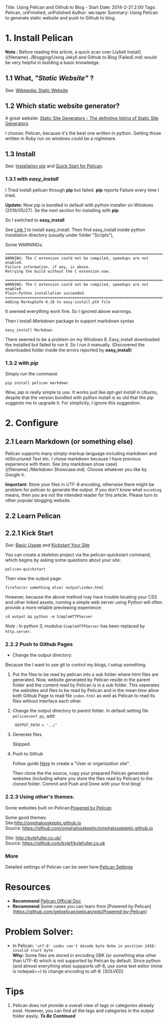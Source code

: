 Title: Using Pelican and Github to Blog - Start
Date: 2014-2-21 2:00
Tags: Pelican, unFinished, unPolished
Author: we.taper
Summary: Using Pelican to generate static website and push to Github to blog.

# 1. Install Pelican

**Note :** Before reading this article, a quick scan over 
[Jykell Install]({filename}../Blogging/Using Jekyll and Github to Blog (Failed).md) would be very helpful in building a basic knowledge.
<!-- Here's a internal link to Using Jekyll and Github to Blog (Failed).md -->

## 1.1 What, *"Static Website"* ?

See: [Wikipedia: Static Website][wiki_sw]


## 1.2 Which static website generator?

A great website: [Static Site Generators - The definitive listing of Static Site Generators][ssg_list]



I choose: Pelican, because it's the best one written in python. Getting those written
in Ruby run on windows could be a nightmare. 

## 1.3 Install
See: [Installation pip](http://pip.readthedocs.org/en/latest/installing.html) and [Quick Start for Pelican](http://docs.getpelican.com/en/3.6.3/quickstart.html).

### 1.3.1 with *easy_install*
I Tried install pelican through **pip** but failed. **pip** reports Failure every time I tried.


**Update:** Now pip is bundled in default with python installer on Windows (2016/05/27). Se the next section for installing with **pip**.

So I switched to **easy_install**

See [Link 1][l_1] to install easy_install. Then find easy_install inside python 
	installation directory (usually under folder "Scripts"), 


Some WARNINGs:

	==========================================================================
	WARNING: The C extension could not be compiled, speedups are not enabled.
	Failure information, if any, is above.
	Retrying the build without the C extension now.

	==========================================================================
	WARNING: The C extension could not be compiled, speedups are not enabled.
	Plain-Python installation succeeded.
	==========================================================================
	Adding MarkupSafe 0.18 to easy-install.pth file
	  
It seemed everything work fine. So I ignored above warnings.

Then I install *Markdown* package to support markdown syntax

	easy_install Markdown
	
There seemed to be a problem on my Windows 8. Easy_install downloaded the installed but failed to
run it. So I run it manually. (Discovered the downloaded folder inside the errors
reported by **easy_install**)

### 1.3.2 with *pip*

Simply run the command:

	pip install pelican markdown

Wow, *pip* is really simple to use. It works just like *apt-get install* in Ubuntu, despite that the version bundled with python install is so old that the *pip* suggests me to upgrade it. For simplicity, I ignore this suggestion.

# 2. Configure

## 2.1 Learn Markdown (or something else)

Pelican supports many simply-markup language including markdown and reStructured Text etc. I chose markdown because I have previous experience with them. See [my markdown show 
case]({filename}./Markdown Showcase.md). Choose whatever you like by Google it.

**Important**: Store your files in UTF-8 encoding, otherwise there might be problem for pelican to generate the output. If you don't know what `encoding` means, then you are not the intended reader for this article. Please turn to other popular blogging website.



## 2.2 Learn Pelican
  
## 2.2.1 Kick Start  

*See:* [Basic Usage][getp_bu] and [Kickstart Your Site][ksys]

[getp_bu]:http://docs.getpelican.com/en/3.3.0/getting_started.html#basic-usage
[ksys]:http://docs.getpelican.com/en/3.3.0/getting_started.html#kickstart-your-site

You can create a skeleton project via the pelican-quickstart command, which 
begins by asking some questions about your site:  

	pelican-quickstart

Then view the output page:   

	firefox(or something else) output\index.html

However, because the above method may have trouble locating your CSS and other
linked assets, running a simple web server using Python will often provide a 
more reliable previewing experience:  

	cd output && python -m SimpleHTTPServer 

*Note :* In python 3, modulus `SimpleHTTPServer` has been replaced by `http.server`.



### 2.2.2 Push to Github Pages

+ Change the output directory:

Because the I want to use git to control my blogs, I setup something.

1. Put the files to be read by pelican into a sub folder where html files are generated. Now,
website generated by Pelican reside in the parent folder and the content read by Pelican is in
a sub folder. This seperates the websites and files to be read by Pelican and in the mean time
allow both Github Page to read file `index.html` as well as Pelican to read its files without
interface each other.

2. Change the output directory to parent folder.
	In default setting file `pelicanconf.py`, add:
	
		OUTPUT_PATH = '../'
	

3. Generate files.

	Skipped.

4. Push to Github

	Follow guide [Here](http://pages.github.com/) to create a "User or organization site".

	Then clone the the source, copy your prepared Pelican generated websites (including where you store
	the files read by Pelican) to the cloned folder. Commit and Push and Done with your first blog!

### 2.2.3 Using other's themes.

Some websites built on Pelican:[Powered by Pelican][ped_by_pc]

Some good themes:  
Site:<http://omphalosskeptic.github.io>  
Source: <https://github.com/omphalosskeptic/omphalosskeptic.github.io>  
   
Site: <http://kylefuller.co.uk/>  
Source: <https://github.com/kylef/kylefuller.co.uk>

### More

Detailed settings of Pelican can be seen here:[Pelican Settings][pel_help_set]

# Resources

* **Recommend** [Pelican Official Doc](http://docs.getpelican.com/en/3.3.0/)
* **Recommend** Some cases you can learn from [Powered by Pelican]
(https://github.com/getpelican/pelican/wiki/Powered-by-Pelican)

# Problem Solver:

* In Pelican: `'utf-8' codec can't decode byte 0xbe in position 2458: invalid start byte`  
	**Why:** Some files are stored in encoding GBK (or something else other than 
UTF-8) which is not supported by Pelican by default. Since python (and almost everything else) suppports utf-8, use some text
editor (mine is notepad++) to change encoding to utf-8. [SOLVED]


# Tips

1. Pelican does not provide a overall view of tags or categories already exist. However, you can find all the tags and categories in the output folder easily.
***To Be Continued***


[wiki_sw]:http://en.wikipedia.org/wiki/Website#Static_website
[ssg_list]:http://staticsitegenerators.net/
[l_1]:https://pypi.python.org/pypi/setuptools#windows
[a_t]:http://docs.getpelican.com/en/3.3.0/getting_started.html#automation-tools
[ped_by_pc]:https://github.com/getpelican/pelican/wiki/Powered-by-Pelican
[pel_help_set]:http://docs.getpelican.com/en/3.3.0/settings.html